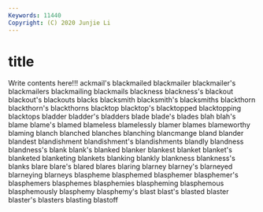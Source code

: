 ```yaml
---
Keywords: 11440
Copyright: (C) 2020 Junjie Li
---
```


# title

Write contents here!!!
ackmail's 
blackmailed 
blackmailer 
blackmailer's 
blackmailers 
blackmailing
blackmails 
blackness 
blackness's 
blackout 
blackout's 
blackouts 
blacks 
blacksmith 
blacksmith's 
blacksmiths
blackthorn 
blackthorn's 
blackthorns 
blacktop 
blacktop's 
blacktopped 
blacktopping 
blacktops 
bladder 
bladder's
bladders 
blade 
blade's 
blades 
blah 
blah's 
blame 
blame's 
blamed 
blameless
blamelessly 
blamer 
blames 
blameworthy 
blaming 
blanch 
blanched 
blanches 
blanching 
blancmange
bland 
blander 
blandest 
blandishment 
blandishment's 
blandishments 
blandly 
blandness 
blandness's 
blank
blank's 
blanked 
blanker 
blankest 
blanket 
blanket's 
blanketed 
blanketing 
blankets 
blanking
blankly 
blankness 
blankness's 
blanks 
blare 
blare's 
blared 
blares 
blaring 
blarney
blarney's 
blarneyed 
blarneying 
blarneys 
blaspheme 
blasphemed 
blasphemer 
blasphemer's 
blasphemers 
blasphemes
blasphemies 
blaspheming 
blasphemous 
blasphemously 
blasphemy 
blasphemy's 
blast 
blast's 
blasted 
blaster
blaster's 
blasters 
blasting 
blastoff 
